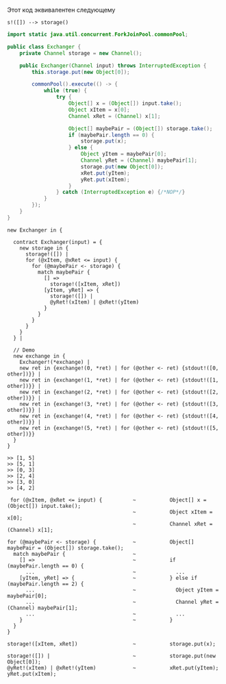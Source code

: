 Этот код эквивалентен следующему

```s!([]) --> storage()``` 

```java
import static java.util.concurrent.ForkJoinPool.commonPool;

public class Exchanger {
    private Channel storage = new Channel();

    public Exchanger(Channel input) throws InterruptedException {
        this.storage.put(new Object[0]);

        commonPool().execute(() -> {
            while (true) {
                try {
                    Object[] x = (Object[]) input.take();
                    Object xItem = x[0];
                    Channel xRet = (Channel) x[1];

                    Object[] maybePair = (Object[]) storage.take();
                    if (maybePair.length == 0) {
                        storage.put(x);
                    } else {
                        Object yItem = maybePair[0];
                        Channel yRet = (Channel) maybePair[1];
                        storage.put(new Object[0]);
                        xRet.put(yItem);
                        yRet.put(xItem);
                    }
                } catch (InterruptedException e) {/*NOP*/}
            }
        });
    }
}
```

```
new Exchanger in {
  
  contract Exchanger(input) = {
    new storage in {
      storage!([]) |                         
      for (@xItem, @xRet <= input) {
        for (@maybePair <- storage) {
          match maybePair {
            [] =>                            
              storage!([xItem, xRet])        
            [yItem, yRet] => {               
              storage!([]) |                 
              @yRet!(xItem) | @xRet!(yItem) 
            } 
          }
        }
      }
    }
  } |

  // Demo
  new exchange in {
    Exchanger!(*exchange) |
    new ret in {exchange!(0, *ret) | for (@other <- ret) {stdout!([0, other])}} |
    new ret in {exchange!(1, *ret) | for (@other <- ret) {stdout!([1, other])}} |
    new ret in {exchange!(2, *ret) | for (@other <- ret) {stdout!([2, other])}} |
    new ret in {exchange!(3, *ret) | for (@other <- ret) {stdout!([3, other])}} |
    new ret in {exchange!(4, *ret) | for (@other <- ret) {stdout!([4, other])}} |
    new ret in {exchange!(5, *ret) | for (@other <- ret) {stdout!([5, other])}}
  }
}

>> [1, 5]
>> [5, 1]
>> [0, 3]
>> [2, 4]
>> [3, 0]
>> [4, 2]
```

```
 for (@xItem, @xRet <= input) {          ~           Object[] x = (Object[]) input.take();
                                         ~           Object xItem = x[0];
                                         ~           Channel xRet = (Channel) x[1];                                        
```

```
for (@maybePair <- storage) {            ~           Object[] maybePair = (Object[]) storage.take();
  match maybePair {                      ~           
    [] =>                                ~           if (maybePair.length == 0) {
      ...                                ~             ... 
    [yItem, yRet] => {                   ~           } else if (maybePair.length == 2) {              
      ...                                ~             Object yItem = maybePair[0];
      ...                                ~             Channel yRet = (Channel) maybePair[1];
      ...                                ~             ...
    }                                    ~           }
  }
}
```

```
storage!([xItem, xRet])                  ~           storage.put(x);
```

```
storage!([]) |                           ~           storage.put(new Object[0]);   
@yRet!(xItem) | @xRet!(yItem)            ~           xRet.put(yItem); yRet.put(xItem);
```
